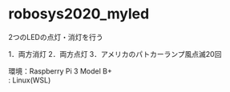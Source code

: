 # robosys2020_myled
2つのLEDの点灯・消灯を行う

1．両方消灯
2．両方点灯
3．アメリカのパトカーランプ風点滅20回

環境：Raspberry Pi 3 Model B+  
    : Linux(WSL)
